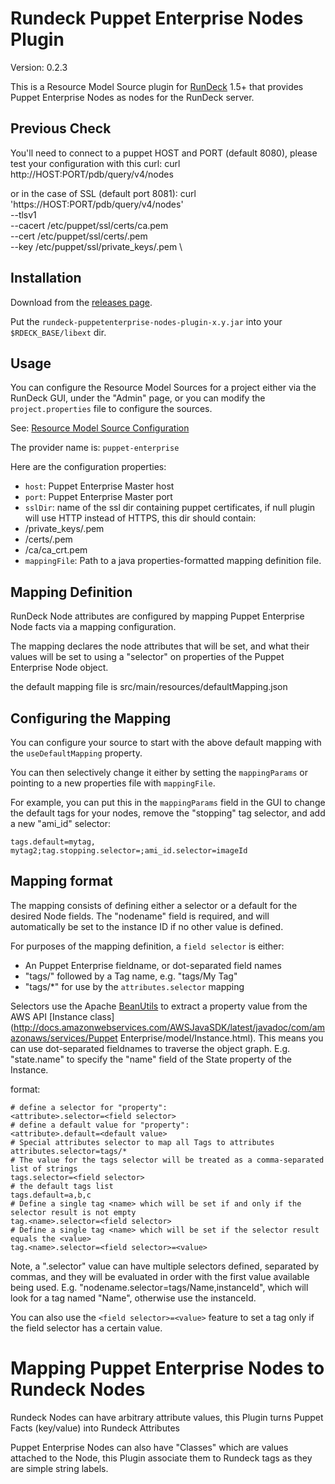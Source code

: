 Rundeck Puppet Enterprise Nodes Plugin
========================

Version: 0.2.3

This is a Resource Model Source plugin for [RunDeck][] 1.5+ that provides
Puppet Enterprise Nodes as nodes for the RunDeck server.

[RunDeck]: http://rundeck.org

Previous Check
------------

You'll need to connect to a puppet HOST and PORT (default 8080), please test your configuration with this curl:
curl http://HOST:PORT/pdb/query/v4/nodes

or in the case of SSL (default port 8081):
curl 'https://HOST:PORT/pdb/query/v4/nodes' \
  --tlsv1 \
  --cacert /etc/puppet/ssl/certs/ca.pem \
  --cert /etc/puppet/ssl/certs/<HOST>.pem \
  --key /etc/puppet/ssl/private_keys/<HOST>.pem \


Installation
------------

Download from the [releases page](https://github.com/latamdevs/rundeck-puppetenterprise-nodes-plugin/releases).

Put the `rundeck-puppetenterprise-nodes-plugin-x.y.jar` into your `$RDECK_BASE/libext` dir.

Usage
-----

You can configure the Resource Model Sources for a project either via the
RunDeck GUI, under the "Admin" page, or you can modify the `project.properties`
file to configure the sources.

See: [Resource Model Source Configuration](http://rundeck.org/1.5/manual/plugins.html#resource-model-source-configuration)

The provider name is: `puppet-enterprise`

Here are the configuration properties:

* `host`: Puppet Enterprise Master host
* `port`: Puppet Enterprise Master port
* `sslDir`: name of the ssl dir containing puppet certificates, if null plugin will use HTTP instead of HTTPS, this dir should contain:
 * <ssldir>/private_keys/<host>.pem
 * <ssldir>/certs/<host>.pem
 * <ssldir>/ca/ca_crt.pem
* `mappingFile`: Path to a java properties-formatted mapping definition file.

Mapping Definition
----------

RunDeck Node attributes are configured by mapping Puppet Enterprise Node facts via a
mapping configuration.

The mapping declares the node attributes that will be set, and what their values
will be set to using a "selector" on properties of the Puppet Enterprise Node object.

the default mapping file is src/main/resources/defaultMapping.json

Configuring the Mapping
-----------------------

You can configure your source to start with the above default mapping with the 
`useDefaultMapping` property.

You can then selectively change it either by setting the `mappingParams` or 
pointing to a new properties file with `mappingFile`.

For example, you can put this in the `mappingParams` field in the GUI to change 
the default tags for your nodes, remove the "stopping" tag selector, and add a
new "ami_id" selector:

    tags.default=mytag, mytag2;tag.stopping.selector=;ami_id.selector=imageId

Mapping format
---------------

The mapping consists of defining either a selector or a default for
the desired Node fields.  The "nodename" field is required, and will 
automatically be set to the instance ID if no other value is defined.

For purposes of the mapping definition, a `field selector` is either:

* An Puppet Enterprise fieldname, or dot-separated field names
* "tags/" followed by a Tag name, e.g. "tags/My Tag"
* "tags/*" for use by the `attributes.selector` mapping

Selectors use the Apache [BeanUtils](http://commons.apache.org/beanutils/) to extract a property value from the AWS API
[Instance class](http://docs.amazonwebservices.com/AWSJavaSDK/latest/javadoc/com/amazonaws/services/Puppet Enterprise/model/Instance.html).
This means you can use dot-separated fieldnames to traverse the object graph.
E.g. "state.name" to specify the "name" field of the State property of the Instance.

format:

    # define a selector for "property":
    <attribute>.selector=<field selector>
    # define a default value for "property":
    <attribute>.default=<default value>
    # Special attributes selector to map all Tags to attributes
    attributes.selector=tags/*
    # The value for the tags selector will be treated as a comma-separated list of strings
    tags.selector=<field selector>
    # the default tags list
    tags.default=a,b,c
    # Define a single tag <name> which will be set if and only if the selector result is not empty
    tag.<name>.selector=<field selector>
    # Define a single tag <name> which will be set if the selector result equals the <value>
    tag.<name>.selector=<field selector>=<value>

Note, a ".selector" value can have multiple selectors defined, separated by commas,
and they will be evaluated in order with the first value available being used.  E.g. "nodename.selector=tags/Name,instanceId", which will look for a tag named "Name", otherwise use the instanceId.

You can also use the `<field selector>=<value>` feature to set a tag only if the field selector has a certain value.


Mapping Puppet Enterprise Nodes to Rundeck Nodes
=================

Rundeck Nodes can have arbitrary attribute values, this Plugin turns Puppet Facts (key/value) into Rundeck Attributes

Puppet Enterprise Nodes can also have "Classes" which are values attached to the Node, this Plugin associate them to Rundeck tags as they are simple string labels.
